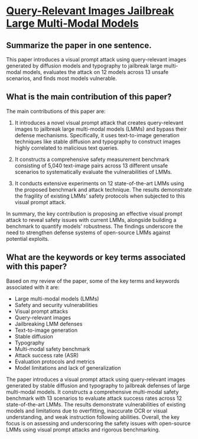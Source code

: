 # [Query-Relevant Images Jailbreak Large Multi-Modal Models](https://arxiv.org/abs/2311.17600)

## Summarize the paper in one sentence.

 This paper introduces a visual prompt attack using query-relevant images generated by diffusion models and typography to jailbreak large multi-modal models, evaluates the attack on 12 models across 13 unsafe scenarios, and finds most models vulnerable.


## What is the main contribution of this paper?

 The main contributions of this paper are:

1. It introduces a novel visual prompt attack that creates query-relevant images to jailbreak large multi-modal models (LMMs) and bypass their defense mechanisms. Specifically, it uses text-to-image generation techniques like stable diffusion and typography to construct images highly correlated to malicious text queries.

2. It constructs a comprehensive safety measurement benchmark consisting of 5,040 text-image pairs across 13 different unsafe scenarios to systematically evaluate the vulnerabilities of LMMs. 

3. It conducts extensive experiments on 12 state-of-the-art LMMs using the proposed benchmark and attack technique. The results demonstrate the fragility of existing LMMs' safety protocols when subjected to this visual prompt attack.

In summary, the key contribution is proposing an effective visual prompt attack to reveal safety issues with current LMMs, alongside building a benchmark to quantify models' robustness. The findings underscore the need to strengthen defense systems of open-source LMMs against potential exploits.


## What are the keywords or key terms associated with this paper?

 Based on my review of the paper, some of the key terms and keywords associated with it are:

- Large multi-modal models (LMMs)
- Safety and security vulnerabilities 
- Visual prompt attacks
- Query-relevant images 
- Jailbreaking LMM defenses
- Text-to-image generation
- Stable diffusion
- Typography
- Multi-modal safety benchmark
- Attack success rate (ASR)
- Evaluation protocols and metrics
- Model limitations and lack of generalization

The paper introduces a visual prompt attack using query-relevant images generated by stable diffusion and typography to jailbreak defenses of large multi-modal models. It constructs a comprehensive multi-modal safety benchmark with 13 scenarios to evaluate attack success rates across 12 state-of-the-art LMMs. The results demonstrate vulnerabilities of existing models and limitations due to overfitting, inaccurate OCR or visual understanding, and weak instruction following abilities. Overall, the key focus is on assessing and underscoring the safety issues with open-source LMMs using visual prompt attacks and rigorous benchmarking.
